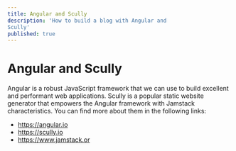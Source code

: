 ```yaml
---
title: Angular and Scully
description: 'How to build a blog with Angular and 
Scully'
published: true
---
```

# Angular and Scully
Angular is a robust JavaScript framework that we can use 
to build excellent and performant web applications.
Scully is a popular static website generator that 
empowers the Angular framework with Jamstack 
characteristics.
You can find more about them in the following links:
 - https://angular.io
 - https://scully.io
 - https://www.jamstack.or